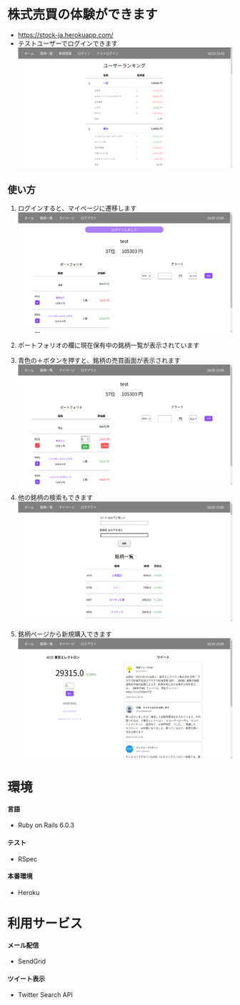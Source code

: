 # 株式売買の体験ができます

- https://stock-ja.herokuapp.com/
- テストユーザーでログインできます
![トップページ](./app/assets/images/toppage.png)

## 使い方

1. ログインすると、マイページに遷移します
![マイページ](./app/assets/images/lesson1.png)

2. ポートフォリオの欄に現在保有中の銘柄一覧が表示されています

3. 青色の＋ボタンを押すと、銘柄の売買画面が表示されます
![銘柄売買](./app/assets/images/lesson2.png)

4. 他の銘柄の検索もできます
![銘柄一覧](./app/assets/images/lesson3.png)

5. 銘柄ページから新規購入できます
![銘柄詳細](./app/assets/images/lesson4.png)

# 環境

#### 言語

- Ruby on Rails 6.0.3

#### テスト

- RSpec

#### 本番環境

- Heroku

# 利用サービス

#### メール配信

- SendGrid

#### ツイート表示

- Twitter Search API